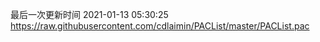 最后一次更新时间 2021-01-13 05:30:25
https://raw.githubusercontent.com/cdlaimin/PACList/master/PACList.pac

